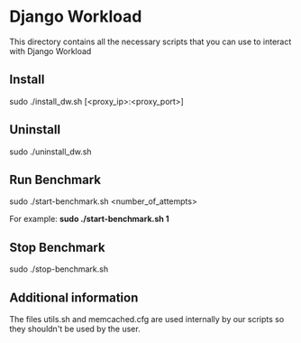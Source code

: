 # Django Workload

This directory contains all the necessary scripts that you can use to interact with Django Workload

## Install

sudo ./install_dw.sh [<proxy_ip>:<proxy_port>]

## Uninstall

sudo ./uninstall_dw.sh

## Run Benchmark

sudo ./start-benchmark.sh <number_of_attempts>

For example: **sudo ./start-benchmark.sh 1**

## Stop Benchmark

sudo ./stop-benchmark.sh

## Additional information

The files utils.sh and memcached.cfg are used internally by our scripts so they shouldn't be used by the user.
